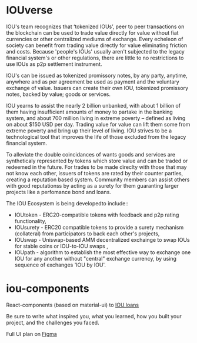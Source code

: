 # IOUverse

IOU's team recognizes that ‘tokenized IOUs’, peer to peer transactions on the blockchain can be used to trade value directly for value without fiat currencies  or other centralized mediums of exchange. Every echeleon of society can benefit from trading value directly for value eliminating friction and costs. Because  'people's IOUs' usually aren't subjected to the legacy  financial system's  or other regulations, there are little to no restrictions to use IOUs as p2p settlement instrument.

IOU's can be  issued as tokenized promissory notes, by any party, anytime, anywhere and as per agreement be used as payment and the voluntary  exchange of value. Issuers can create their own IOU, tokenized promissory notes, backed by value; goods or services. 

IOU yearns to assist the nearly 2 billion unbanked, with about 1 billion of them having insufficient amounts of money to partake in the banking system, and about 700 million living in extreme poverty – defined as living on about $150 USD per day. Trading value for value can lift them some from extreme poverty and bring up their level of living. IOU strives to be a technological tool that improves the life of those excluded from the legacy financial system. 

To alleviate the double coincidances of wants goods and services are syntheticaly represented by tokens which store value and can be traded or redeemed in the future. For trades to be made direclty with those that may not know each other, issuers of tokens are rated by their counter parties, creating a reputation based system. Community members can assist others with good reputationss by acting as a surety for them guaranting larger projects like a perfomance bond and loans.  

The IOU Ecosystem is being developedto include::
- IOUtoken - ERC20-compatible tokens with feedback and p2p rating functionality,
- IOUsurety - ERC20 compatible tokens to provide a surety mechanism (collateral) from participators to back each other's projects,
- IOUswap - Uniswap-based AMM decentralized exchainge to swap IOUs for  stable coins or IOU-to-IOU swaps ,
- IOUpath - algorithm to establish the most effective way to exchange one IOU for any another without "central" exchange currency, by using sequence of exchanges 'IOU by IOU'.

# iou-components

React-components (based on material-ui) to [IOU.loans](https://www.iou.loans/)

Be sure to write what inspired you, what you learned, how you built your project, and the challenges you faced. 

Full UI plan on [Figma](https://www.figma.com/proto/VNS3WTR1cU54hJFB7YrbAq/IOU?node-id=1%3A145&starting-point-node-id=1%3A145)
